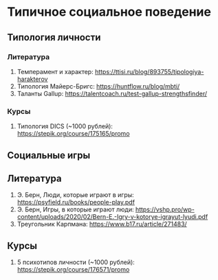 # Типичное социальное поведение

## Типология личности

### Литература
1. Темперамент и характер: https://ttisi.ru/blog/893755/tipologiya-harakterov
2. Типология Майерс-Бригс: https://huntflow.ru/blog/mbti/
3. Таланты Gallup: https://talentcoach.ru/test-gallup-strengthsfinder/

### Курсы
1. Типология DICS (~1000 рублей): https://stepik.org/course/175165/promo

## Социальные игры

## Литература
1. Э. Берн, Люди, которые играют в игры: https://psyfield.ru/books/people-play.pdf
2. Э. Берн, Игры, в которые играют люди: https://vshp.pro/wp-content/uploads/2020/02/Bern-E.-Igry-v-kotorye-igrayut-lyudi.pdf
3. Треугольник Карпмана: https://www.b17.ru/article/271483/

## Курсы
1. 5 психотипов личности (~1000 рублей): https://stepik.org/course/176571/promo
